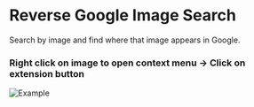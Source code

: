 # Reverse Google Image Search

Search by image and find where that image appears in Google.

### Right click on image to open context menu -> Click on extension button

![Example](https://github.com/DSH01/Reverse-Google-Image-Search/blob/master/screenshot.png?raw=true)
